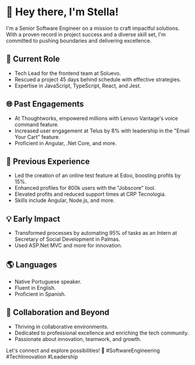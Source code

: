 # 👋 Hey there, I'm Stella!

I'm a Senior Software Engineer on a mission to craft impactful solutions. With a proven record in project success and a diverse skill set, I'm committed to pushing boundaries and delivering excellence.

## 🚀 Current Role

- Tech Lead for the frontend team at Soluevo.
- Rescued a project 45 days behind schedule with effective strategies.
- Expertise in JavaScript, TypeScript, React, and Jest.

## 🌐 Past Engagements

- At Thoughtworks, empowered millions with Lenovo Vantage's voice command feature.
- Increased user engagement at Telus by 8% with leadership in the "Email Your Cart" feature.
- Proficient in Angular, .Net Core, and more.

## 🔧 Previous Experience

- Led the creation of an online test feature at Edoo, boosting profits by 15%.
- Enhanced profiles for 800k users with the "Jobscore" tool.
- Elevated profits and reduced support times at CRP Tecnologia.
- Skills include Angular, Node.js, and more.

## 💡 Early Impact

- Transformed processes by automating 95% of tasks as an Intern at Secretary of Social Development in Palmas.
- Used ASP.Net MVC and more for innovation.

## 🌎 Languages

- Native Portuguese speaker.
- Fluent in English.
- Proficient in Spanish.

## 🤝 Collaboration and Beyond

- Thriving in collaborative environments.
- Dedicated to professional excellence and enriching the tech community.
- Passionate about innovation, teamwork, and growth.

Let's connect and explore possibilities! 🌟 #SoftwareEngineering #TechInnovation #Leadership